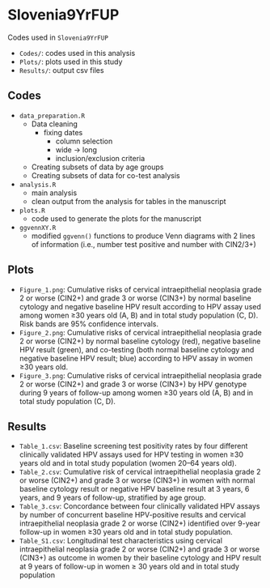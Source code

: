 # Slovenia9YrFUP
Codes used in `Slovenia9YrFUP`

- `Codes/`: codes used in this analysis
- `Plots/`: plots used in this study
- `Results/`: output csv files

## Codes
- `data_preparation.R`
	- Data cleaning
	  - fixing dates 
		- column selection
		- wide -> long
		- inclusion/exclusion criteria
	- Creating subsets of data by age groups
   	- Creating subsets of data for co-test analysis
- `analysis.R`
  - main analysis 
  - clean output from the analysis for tables in the manuscript  
- `plots.R`
  - code used to generate the plots for the manuscript
- `ggvennXY.R`
  - modified `ggvenn()` functions to produce Venn diagrams with 2 lines of information (i.e., number test positive and number with CIN2/3+)

## Plots
- `Figure_1.png`: Cumulative risks of cervical intraepithelial neoplasia grade 2 or worse (CIN2+) and grade 3 or worse (CIN3+) by normal baseline cytology and negative baseline HPV result according to HPV assay used among women ≥30 years old (A, B) and in total study population (C, D). Risk bands are 95% confidence intervals. 
- `Figure_2.png`: Cumulative risks of cervical intraepithelial neoplasia grade 2 or worse (CIN2+) by normal baseline cytology (red), negative baseline HPV result (green), and co-testing (both normal baseline cytology and negative baseline HPV result; blue) according to HPV assay in women ≥30 years old. 
- `Figure_3.png`: Cumulative risks of cervical intraepithelial neoplasia grade 2 or worse (CIN2+) and grade 3 or worse (CIN3+) by HPV genotype during 9 years of follow-up among women ≥30 years old (A, B) and in total study population (C, D). 

## Results
- `Table_1.csv`: Baseline screening test positivity rates by four different clinically validated HPV assays used for HPV testing in women ≥30 years old and in total study population (women 20–64 years old).
- `Table_2.csv`: Cumulative risk of cervical intraepithelial neoplasia grade 2 or worse (CIN2+) and grade 3 or worse (CIN3+) in women with normal baseline cytology result or negative HPV baseline result at 3 years, 6 years, and 9 years of follow-up, stratified by age group.
- `Table_3.csv`: Concordance between four clinically validated HPV assays by number of concurrent baseline HPV-positive results and cervical intraepithelial neoplasia grade 2 or worse (CIN2+) identified over 9-year follow-up in women ≥30 years old and in total study population.
- `Table_S1.csv`: Longitudinal test characteristics using cervical intraepithelial neoplasia grade 2 or worse (CIN2+) and grade 3 or worse (CIN3+) as outcome in women by their baseline cytology and HPV result at 9 years of follow-up in women ≥ 30 years old and in total study population
